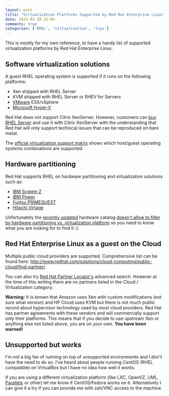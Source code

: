 ```yaml
---
layout: post
title: "Virtualization Platforms Supported by Red Hat Enterprise Linux"
date: 2013-03-20 15:04
comments: true
categories: ['RHEL', 'virtualization', 'tips']
---
```


This is mostly for my own reference, to have a handy list
of supported virtualization platforms by Red Hat Enterprise Linux.

Software virtualization solutions
---------------------------------

A guest RHEL operating system is supported if it runs on the following
platforms:

* Xen shipped with RHEL Server
* KVM shipped with RHEL Server or RHEV for Servers
* [VMware](https://hardware.redhat.com/VMware) ESX/vSphere
* [Microsoft Hyper-V](https://hardware.redhat.com/Microsoft)

Red Hat does not support Citrix XenServer. However, customers can
[buy RHEL Server](http://otb.bg) and use it with Citrix XenServer
with the understanding that Red Hat will only support technical
issues that can be reproduced on bare metal.

The 
[official virtualization support matrix](http://www.redhat.com/resourcelibrary/articles/enterprise-linux-virtualization-support)
shows which host/guest operating systems combinations are supported.

Hardware partitioning
---------------------

Red Hat supports RHEL on hardware partitioning and virtualization solutions such as:

* [IBM System Z](https://hardware.redhat.com/list.cgi?product=Red+Hat+Hardware+Certification&quicksearch=IBM+System+Z)
* [IBM Power](https://hardware.redhat.com/list.cgi?product=Red+Hat+Hardware+Certification&quicksearch=IBM+POWER)
* [Fujitsu PRIMEQUEST](https://hardware.redhat.com/list.cgi?product=Red+Hat+Hardware+Certification&quicksearch=PRIMEQUEST)
* [Hitachi Virtage](https://hardware.redhat.com/list.cgi?product=Red+Hat+Hardware+Certification&quicksearch=Virtage)

Unfortunately the [recently updated](https://access.redhat.com/knowledge/articles/263573)
hardware catalog
[doesn't allow to filter by hardware partitioning vs. virtualization platform](https://bugzilla.redhat.com/show_bug.cgi?id=923802)
so you need to know what you are looking for to find it :(.


Red Hat Enterprise Linux as a guest on the Cloud
------------------------------------------------

Multiple public cloud providers are supported. Comprehensive list can be found here:
http://www.redhat.com/solutions/cloud-computing/public-cloud/find-partner/

You can also try [Red Hat Partner Locator's](http://redhat.force.com/finder/)
advanced search. However at the time of this writing there are no partners
listed in the Cloud / Virtualization category.

**Warning:** It is known that Amazon uses Xen with custom
modifications (not sure what version) and HP Cloud uses KVM but there
is not much public record about hypervisor technology used by most cloud providers.
Red Hat has partner agreements with these vendors and will commercially support 
only their platforms. This means that if you decide to use upstream Xen or anything
else not listed above, you are on your own. **You have been warned!**


Unsupported but works
---------------------

I'm not a big fan of running on top of unsupported environments
and I don't have the need to do so.
I've heard about people running CentOS (RHEL compatible) on VirtualBox
but I have no idea how well it works.

If you are using a different virtualization platform
(like LXC, OpenVZ, UML, 
<a target="_blank" href="http://www.amazon.com/s/?_encoding=UTF8&camp=1789&creative=390957&field-brandtextbin=Parallels%20Software&linkCode=ur2&node=229534&tag=atodorovorg-20">Parallels</a><img src="https://www.assoc-amazon.com/e/ir?t=atodorovorg-20&l=ur2&o=1" width="1" height="1" border="0" alt="" style="border:none !important; margin:0px !important;" />
or other) let me know if CentOS/Fedora works on it.
Alternatively I can give it a try if you can provide me with ssh/VNC access to the machine.
